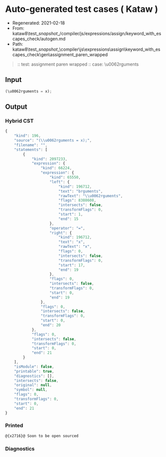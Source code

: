 # Auto-generated test cases ( Kataw )
- Regenerated: 2021-02-18
- From: kataw8\test\__snapshot__/compiler/js/expressions/assign/keyword_with_escapes_check/autogen.md
- Path: kataw8\test\__snapshot__\compiler\js\expressions\assign\keyword_with_escapes_check\gen\assignment_paren_wrapped
> :: test: assignment paren wrapped
> :: case: \u0062rguments
## Input

`````js
(\u0062rguments = x);
`````

## Output

### Hybrid CST


```javascript
{
    "kind": 196,
    "source": "(\\u0062rguments = x);",
    "filename": "",
    "statements": [
        {
            "kind": 2097233,
            "expression": {
                "kind": 66224,
                "expression": {
                    "kind": 65550,
                    "left": {
                        "kind": 196712,
                        "text": "brguments",
                        "rawText": "\\u0062rguments",
                        "flags": 8388608,
                        "intersects": false,
                        "transformFlags": 0,
                        "start": 1,
                        "end": 15
                    },
                    "operator": "=",
                    "right": {
                        "kind": 196712,
                        "text": "x",
                        "rawText": "x",
                        "flags": 0,
                        "intersects": false,
                        "transformFlags": 0,
                        "start": 17,
                        "end": 19
                    },
                    "flags": 0,
                    "intersects": false,
                    "transformFlags": 0,
                    "start": 0,
                    "end": 19
                },
                "flags": 0,
                "intersects": false,
                "transformFlags": 0,
                "start": 0,
                "end": 20
            },
            "flags": 0,
            "intersects": false,
            "transformFlags": 0,
            "start": 0,
            "end": 21
        }
    ],
    "isModule": false,
    "printable": true,
    "diagnostics": [],
    "intersects": false,
    "original": null,
    "symbol": null,
    "flags": 0,
    "transformFlags": 0,
    "start": 0,
    "end": 21
}
```

  
### Printed


```javascript
@{x2716}@ Soon to be open sourced
```

  
### Diagnostics


```javascript

```

